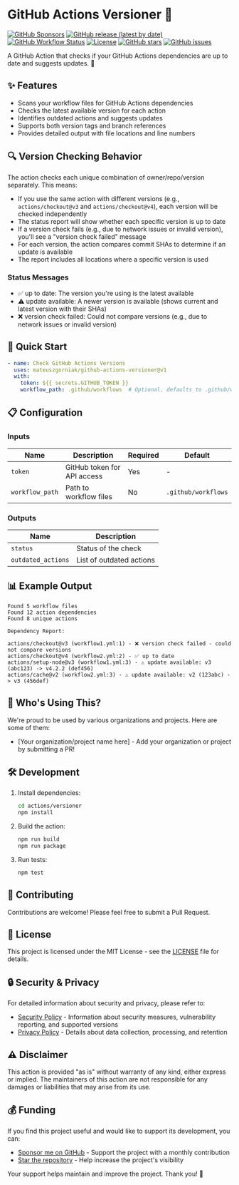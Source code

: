 # GitHub Actions Versioner 🔄

[![GitHub Sponsors](https://img.shields.io/github/sponsors/mateuszgorniak?style=for-the-badge)](https://github.com/sponsors/mateuszgorniak)
[![GitHub release (latest by date)](https://img.shields.io/github/v/release/mateuszgorniak/github-actions-versioner?style=for-the-badge)](https://github.com/mateuszgorniak/github-actions-versioner/releases)
[![GitHub Workflow Status](https://img.shields.io/github/actions/workflow/status/mateuszgorniak/github-actions-versioner/ci.yml?style=for-the-badge)](https://github.com/mateuszgorniak/github-actions-versioner/actions)
[![License](https://img.shields.io/github/license/mateuszgorniak/github-actions-versioner?style=for-the-badge)](LICENSE)
[![GitHub stars](https://img.shields.io/github/stars/mateuszgorniak/github-actions-versioner?style=for-the-badge)](https://github.com/mateuszgorniak/github-actions-versioner/stargazers)
[![GitHub issues](https://img.shields.io/github/issues/mateuszgorniak/github-actions-versioner?style=for-the-badge)](https://github.com/mateuszgorniak/github-actions-versioner/issues)

A GitHub Action that checks if your GitHub Actions dependencies are up to date and suggests updates. 🚀

## ✨ Features

- Scans your workflow files for GitHub Actions dependencies
- Checks the latest available version for each action
- Identifies outdated actions and suggests updates
- Supports both version tags and branch references
- Provides detailed output with file locations and line numbers

## 🔍 Version Checking Behavior

The action checks each unique combination of owner/repo/version separately. This means:

- If you use the same action with different versions (e.g., `actions/checkout@v3` and `actions/checkout@v4`), each version will be checked independently
- The status report will show whether each specific version is up to date
- If a version check fails (e.g., due to network issues or invalid version), you'll see a "version check failed" message
- For each version, the action compares commit SHAs to determine if an update is available
- The report includes all locations where a specific version is used

### Status Messages

- ✅ up to date: The version you're using is the latest available
- ⚠️ update available: A newer version is available (shows current and latest version with their SHAs)
- ❌ version check failed: Could not compare versions (e.g., due to network issues or invalid version)

## 🚀 Quick Start

```yaml
- name: Check GitHub Actions Versions
  uses: mateuszgorniak/github-actions-versioner@v1
  with:
    token: ${{ secrets.GITHUB_TOKEN }}
    workflow_path: .github/workflows  # Optional, defaults to .github/workflows
```

## 📋 Configuration

### Inputs

| Name | Description | Required | Default |
|------|-------------|----------|---------|
| `token` | GitHub token for API access | Yes | - |
| `workflow_path` | Path to workflow files | No | `.github/workflows` |

### Outputs

| Name | Description |
|------|-------------|
| `status` | Status of the check |
| `outdated_actions` | List of outdated actions |

## 📊 Example Output

```
Found 5 workflow files
Found 12 action dependencies
Found 8 unique actions

Dependency Report:

actions/checkout@v3 (workflow1.yml:1) - ❌ version check failed - could not compare versions
actions/checkout@v4 (workflow2.yml:2) - ✅ up to date
actions/setup-node@v3 (workflow1.yml:3) - ⚠️ update available: v3 (abc123) -> v4.2.2 (def456)
actions/cache@v2 (workflow2.yml:3) - ⚠️ update available: v2 (123abc) -> v3 (456def)
```

## 🏢 Who's Using This?

We're proud to be used by various organizations and projects. Here are some of them:

- [Your organization/project name here] - Add your organization or project by submitting a PR!

## 🛠️ Development

1. Install dependencies:
   ```bash
   cd actions/versioner
   npm install
   ```

2. Build the action:
   ```bash
   npm run build
   npm run package
   ```

3. Run tests:
   ```bash
   npm test
   ```

## 🤝 Contributing

Contributions are welcome! Please feel free to submit a Pull Request.

## 📄 License

This project is licensed under the MIT License - see the [LICENSE](LICENSE) file for details.

## 🔒 Security & Privacy

For detailed information about security and privacy, please refer to:
- [Security Policy](SECURITY.md) - Information about security measures, vulnerability reporting, and supported versions
- [Privacy Policy](PRIVACY.md) - Details about data collection, processing, and retention

## ⚠️ Disclaimer

This action is provided "as is" without warranty of any kind, either express or implied. The maintainers of this action are not responsible for any damages or liabilities that may arise from its use.

## 💰 Funding

If you find this project useful and would like to support its development, you can:

- [Sponsor me on GitHub](https://github.com/sponsors/mateuszgorniak) - Support the project with a monthly contribution
- [Star the repository](https://github.com/mateuszgorniak/github-actions-versioner) - Help increase the project's visibility

Your support helps maintain and improve the project. Thank you! 🙏
